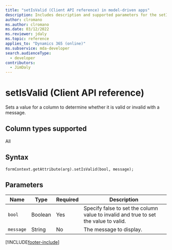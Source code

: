 ```yaml
---
title: "setIsValid (Client API reference) in model-driven apps"
description: Includes description and supported parameters for the setIsValid method.
author: clromano
ms.author: clromano
ms.date: 03/12/2022
ms.reviewer: jdaly
ms.topic: reference
applies_to: "Dynamics 365 (online)"
ms.subservice: mda-developer
search.audienceType: 
  - developer
contributors:
  - JimDaly
---
```


# setIsValid (Client API reference)

Sets a value for a column to determine whether it is valid or invalid with a message.

## Column types supported

All

## Syntax 

`formContext.getAttribute(arg).setIsValid(bool, message);` 

## Parameters

|Name|Type|Required|Description|
|----|----|------|------------|
|`bool`|Boolean|Yes|Specify false to set the column value to invalid and true to set the value to valid.|
|`message`|String|No|The message to display.| 


[!INCLUDE[footer-include](../../../../../includes/footer-banner.md)]
